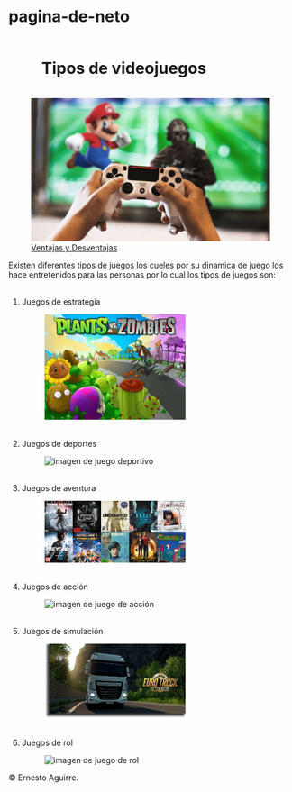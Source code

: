 # pagina-de-neto
<!DOCTYPE html>
<html>
<meta charset="UTF-8">
<meta http-equiv="X-UA-Comatible" content="IE=edge">
<meta name="viewport" content="width=device-width, initial-scale=1,0">
<marquee behavior="alternate">
  <h1>Tipos de videojuegos</h1>
</marquee>
</head>
<boby>
  <main>
    <a href="https://segurossura.com/co/blog/conectividad/ventajas-y-desventajas-del-uso-de-videojuegos/">
      <figure><img src="videojuegos.jpg" alt="imagen de videojuegos" width="500" right="200">
    </a>
      <br>
    <a href="https://segurossura.com/co/blog/conectividad/ventajas-y-desventajas-del-uso-de-videojuegos/">Ventajas y Desventajas</a>
    </figure>
    <p>Existen diferentes tipos de juegos los cueles por su dinamica de juego los hace entretenidos para las personas por lo cual los tipos de juegos son:</p>
    <ol>
      <br> 
      <li>Juegos de estrategia</li>
      <figure><img src="ejemplo de juego estrategia.jpg" alt="imagen de juego estrategia" width="250" right="260"></figure>
      <br> 
    <li>Juegos de deportes</li>
     <figure><img src="imagen ejemplo de deportivo.jpg" alt="imagen de juego deportivo" width="250" right="360"></figure>
     <br> 
    <li>Juegos de aventura</li>
      <figure><img src="ejemplo juego de aventura.jpg" alt="imagen de juego de aventura" width="250" right="260">
      </figure>
       <br> 
    <li>Juegos de acción</li>
      <figure><img src="ejemplo de juego acción.jpg" alt="imagen de juego de acción" width="250" right="260">
      </figure>
       <br> 
      <li>Juegos de simulación</li>
      <figure><img src="ejemplo de juego de simulacion.jpg" alt="imagen de juego de simulación" width="250" right="260"></figure>
       <br> 
      <li>Juegos de rol</li>
      <figure><img src="ejemplo de juego rol.jpg"alt="imagen de juego de rol" width="250" right="260"></figure>
    </ol>
  </main>
  </body>
  &copy; Ernesto Aguirre.
</main>
</boby>
</html>
